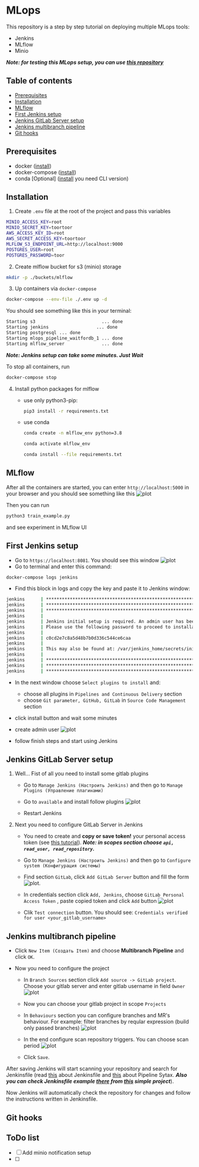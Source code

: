 # MLops

This repository is a step by step tutorial on deploying multiple MLops tools:

- Jenkins
- MLflow
- Minio

***Note: for testing this MLops setup, you can use [this repository](https://github.com/ChesnovAE/simple_ml_model)***

## Table of contents

- [Prerequisites](#prerequisites)
- [Installation](#installation)
- [MLflow](#mlflow)
- [First Jenkins setup](#first-jenkins-setup)
- [Jenkins GitLab Server setup](#jenkins-gitlab-server-setup)
- [Jenkins multibranch pipeline](#jenkins-multibranch-pipeline)
- [Git hooks](#git-hooks)

## Prerequisites

- docker ([install](https://docs.docker.com/engine/install/))
- docker-compose ([install](https://docs.docker.com/compose/install/))
- conda [Optional] ([install](https://docs.anaconda.com/anaconda/install/) you need CLI version)

## Installation

1. Create ```.env``` file at the root of the project and pass this variables

```bash
MINIO_ACCESS_KEY=root
MINIO_SECRET_KEY=toortoor
AWS_ACCESS_KEY_ID=root
AWS_SECRET_ACCESS_KEY=toortoor
MLFLOW_S3_ENDPOINT_URL=http://localhost:9000
POSTGRES_USER=root
POSTGRES_PASSWORD=toor
```

2. Create mlflow bucket for s3 (minio) storage

```bash
mkdir -p ./buckets/mlflow
```

3. Up containers via ```docker-compose```

```bash
docker-compose --env-file ./.env up -d
```

You should see something like this in your terminal:

```bash
Starting s3                         ... done
Starting jenkins                  ... done
Starting postgresql ... done
Starting mlops_pipeline_waitfordb_1 ... done
Starting mlflow_server              ... done
```

***Note: Jenkins setup can take some minutes. Just Wait***

To stop all containers, run

```bash
docker-compose stop
```

4. Install python packages for mlflow
    - use only python3-pip:

        ```bash
        pip3 install -r requirements.txt
        ```

    - use conda

        ```bash
        conda create -n mlflow_env python=3.8
        ```

        ```bash
        conda activate mlflow_env
        ```

        ```bash
        conda install --file requirements.txt
        ```

## MLflow

After all the containers are started, you can enter ```http://localhost:5000``` in your browser and you should see something like this
![plot](./img/mlflow_img.png)

Then you can run

```bash
python3 train_example.py
```

and see experiment in MLflow UI

## First Jenkins setup

- Go to ```https://localhost:8081```. You should see this window
![plot](./img/jenkins_enter_screen.png)
- Go to terminal and enter this command:

```bash
docker-compose logs jenkins
```

- Find this block in logs and copy the key and paste it to Jenkins window:

```bash
jenkins      | *************************************************************
jenkins      | *************************************************************
jenkins      | *************************************************************
jenkins      | 
jenkins      | Jenkins initial setup is required. An admin user has been created and a password generated.
jenkins      | Please use the following password to proceed to installation:
jenkins      | 
jenkins      | c0cd2e7c8a5d48b7b0d336c544ce6caa
jenkins      | 
jenkins      | This may also be found at: /var/jenkins_home/secrets/initialAdminPassword
jenkins      | 
jenkins      | *************************************************************
jenkins      | *************************************************************
jenkins      | *************************************************************
```

- In the next window choose ```Select plugins to install``` and:
  - choose all plugins in ```Pipelines and Continuous Delivery``` section
  - choose ```Git parameter, GitHub, GitLab``` in ```Source Code Management``` section

- click install button and wait some minutes

- create admin user
![plot](./img/jenkins_admin_user.png)

- follow finish steps and start using Jenkins

## Jenkins GitLab Server setup

1. Well... Fist of all you need to install some gitlab plugins

    - Go to ```Manage Jenkins (Настроить Jenkins)``` and then go to ```Manage Plugins (Управление плагинами)```

    - Go to ```available```  and install follow plugins
    ![plot](./img/jenkins_gitlab_plugins.png)

    - Restart Jenkins

2. Next you need to configure GitLab Server in Jenkins
    - You need to create and **copy or save token!** your personal access token (see [this tutorial](https://docs.gitlab.com/ee/user/profile/personal_access_tokens.html)). ***Note: in scopes section choose ```api, read_user, read_repository```.***

    - Go to ```Manage Jenkins (Настроить Jenkins)``` and then go to ```Configure system (Конфигурация системы)```

    - Find section ```GitLab```, click ```Add GitLab Server``` button and fill the form
    ![plot](./img/gitlabserver_form.png).

    - In credentials section click ```Add, Jenkins```, choose ```GitLab Personal Access Token``` , paste copied token and click ```Add``` button
    ![plot](./img/gitlab_personal_token.png)

    - Clik ```Test connection``` button. You should see: ```Credentials verified for user <your_gitlab_username>```

## Jenkins multibranch pipeline

- Click ```New Item (Создать Item)``` and choose **Multibranch Pipeline** and click ```OK```.

- Now you need to configure the project

  - In ```Branch Sources``` section click ```Add source -> GitLab project```. Choose your gitlab server and enter gitlab username in field ```Owner```
  ![plot](./img/gitlab_branch_sourses.png)

  - Now you can choose your gitlab project in scope ```Projects```

  - In ```Behaviours``` section you can configure branches and MR's behaviour. For example: filter branches by reqular expression (build only passed branches)
  ![plot](./img/branch_behaviour.png)

  - In the end configure scan repository triggers. You can choose scan period
  ![plot](./img/scan_period.png)

  - Click ```Save```.

After saving Jenkins will start scanning your repository and search for Jenkinsfile (read [this](https://www.jenkins.io/doc/book/pipeline/jenkinsfile/) about Jenkinsfile and [this](https://www.jenkins.io/doc/book/pipeline/syntax/) about Pipeline Sytax. ***Also you can check Jenkinsfile example [there](./examples/_jenkins/Jenkinsfile) from [this](https://github.com/ChesnovAE/simple_ml_model) simple project***).

Now Jenkins will automatically check the repository for changes and follow the instructions written in Jenkinsfile.

## Git hooks

## ToDo list

- [ ] Add minio notification setup
- [ ] 